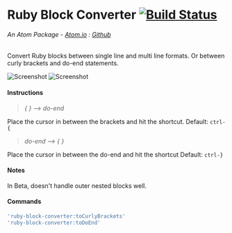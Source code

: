 # Ruby Block Converter [![Build Status](https://travis-ci.org/dsandstrom/atom-ruby-block-converter.svg?branch=master)](https://travis-ci.org/dsandstrom/atom-ruby-block-converter)
###### An Atom Package - [Atom.io](https://atom.io/packages/ruby-block-converter) : [Github](https://github.com/dsandstrom/atom-ruby-block-converter)

Convert Ruby blocks between single line and multi line formats.
Or between curly brackets and do-end statements.

![Screenshot](https://github.com/dsandstrom/atom-ruby-block-converter/raw/master/screen-1.gif) ![Screenshot](https://github.com/dsandstrom/atom-ruby-block-converter/raw/master/screen-2.gif)

#### Instructions
> *{ } --> do-end*

Place the cursor in between the brackets
and hit the shortcut. Default: `ctrl-{`

> *do-end --> { }*

Place the cursor in between the do-end
and hit the shortcut Default: `ctrl-}`

#### Notes
In Beta, doesn't handle outer nested blocks well.

#### Commands
```coffee
'ruby-block-converter:toCurlyBrackets'
'ruby-block-converter:toDoEnd'
```
